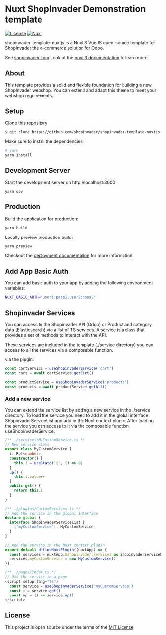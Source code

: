 # Nuxt ShopInvader Demonstration template

[![License][license-src]][license-href]
[![Nuxt][nuxt-src]][nuxt-href]

shopinvader-template-nuxtjs is a Nuxt 3 VueJS open-source template for ShopInvader the
e-commerce solution for Odoo.

See [shopinvader.com](https://shopinvader.com)
Look at the [nuxt 3 documentation](https://v3.nuxtjs.org) to learn more.

## About

This template provides a solid and flexible foundation for building a new
ShopInvader webshop. You can extend and adapt this theme to meet your webshop requirements.

## Setup

Clone this repository

```bash
$ git clone https://github.com/shopinvader/shopinvader-template-nuxtjs.git YOUR_SITE_NAME
```

Make sure to install the dependencies:

```bash
# yarn
yarn install

```

## Development Server

Start the development server on http://localhost:3000

```bash
yarn dev
```

## Production

Build the application for production:

```bash
yarn build
```

Locally preview production build:

```bash
yarn preview
```
Checkout the [deployment documentation](https://v3.nuxtjs.org/guide/deploy/presets) for more information.

## Add App Basic Auth

You can add basic auth to your app by adding the following environment variables:

```bash
NUXT_BASIC_AUTH="user1:pass1;user2:pass2"
```

## Shopinvader Services

You can access to the Shopinvader API (Odoo) or Product and category data (Elasticsearch) via a list of TS services.
A service is a class that provides a set of methods to interact with the API.

These services are included in the template (./service directory) you can access to all the services via a composable function.

via the plugin:

```ts
const cartService = useShopinvaderService('cart')
const cart = await cartService.getCart()

const productService = useShopinvaderService('products')
const products = await productService.getAll()
```

### Add a new service

You can extend the service list by adding a new service in the ./service directory.
To load the service you need to add it in the global interface ShopinvaderServiceList
and add in the Nuxt context plugin.
After loading the service you can access to it via the composable function useShopinvaderService.

```ts
/** ./services/MyCustomService.ts */
// New service class
export class MyCustomService {
  i: Ref<number>
  constructor() {
    this.i = useState('i', () => 0)
  }
  up() {
    this.i.value++
  }
  public get() {
    return this.i
  }
}

/** ./plugins/CustomServices.ts */
// Add the service in the global interface
declare global {
  interface ShopinvaderServiceList {
    ['myCustomService']: MyCustomService
  }
}

// Add the service in the Nuxt context plugin
export default defineNuxtPlugin((nuxtApp) => {
  const services = nuxtApp.$shopinvader.services as ShopinvaderServiceList
  services.myCustomService = new MyCustomService()
})

/** ./pages/index.ts */
// Use the service in a page
<script setup lang="ts">
  const service = useShopinvaderService('myCustomService')
  const i = service.get()
  const up = () => service.up()
</script>
```

## License

This project is open source under the terms of the [MIT License](./LICENSE)

<!-- Badges -->

[nuxt-src]: https://img.shields.io/badge/Nuxt-18181B?&logo=nuxt.js
[nuxt-href]: https://nuxt.com
[license-src]: https://img.shields.io/github/license/nuxt-themes/docus.svg?style=flat&colorA=002438&colorB=28CF8D
[license-href]: https://github.com/nuxt-themes/docus/blob/main/LICENSE
